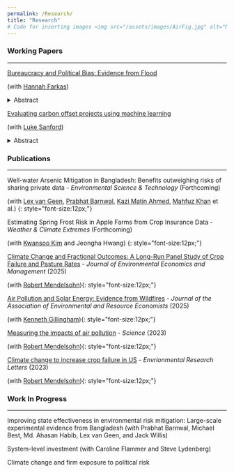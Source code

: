 ```yaml
---
permalink: /Research/
title: "Research"
# Code for inserting images <img src="/assets/images/AirFig.jpg" alt="My photo" width="400" height="400"> (can't figure out why it isn't working
---
```



### Working Papers
---
[Bureaucracy and Political Bias: Evidence from Flood](https://ceep.columbia.edu/sites/ceep.columbia.edu/files/content/papers/n35.pdf)

(with [Hannah Farkas](https://hannahfarkas.github.io/))
<details>
  <summary>Abstract</summary>
  <p style="font-size:12px;"> We study whether bureaucrats preemptively reflect the executive politician’s preferences in their decisions. Combining novel administrative data from the Federal Emergency Management Agency (FEMA) with hydrological models, we find that a standard deviation decrease in a county’s alignment with the president leads to a 4 percentage point drop in the probability of bureaucrats flagging a county as requiring federal aid following an average-sized flooding event. This bias disappears in the most severe floods. We find evidence suggesting that such biases are significantly reduced when a career civil servant is overseeing the bureaucratic process rather than a political appointee.</p>
</details>

[Evaluating carbon offset projects using machine learning](https://www.dropbox.com/scl/fi/xqapd7tshm6pxiyjt0a64/Offset_Ver241211.pdf?rlkey=8ntm7f7b5xydthnewenkg31pm&st=9tavnndg&dl=0)

(with [Luke Sanford](https://environment.yale.edu/directory/faculty/luke-sanford))
<details>
  <summary>Abstract</summary>
  <p style="font-size:12px;"> Carbon offsets allow firms and governments to meet CO2 emissions targets by financing emissions reductions undertaken by other entities. For the financed offset projects to be effective, their resulting CO2 sequestration must be “additional,” meaning it exceeds what would have occurred in the absence of the project. Here, we use new high-resolution data on forest carbon to measure carbon sequestration in 93 forestry projects, accounting for over 80 percent of offsets in the California Carbon market. We develop a causal machine learning approach using satellite and geospatial data to assess the projects' additionality. Directly comparing the tons of forest-sequestered carbon to issued credits, we find that 48% of the credits sold were additional. However, if we exclude controversial first-year credits, the additionality increases to 74%. These results indicate that forestry projects do deliver real climate benefits, but also underscore persistent gaps: many credits still represent carbon that would have been sequestered even without offset payments. Strengthening offset protocols is therefore essential to ensure that carbon markets meaningfully advance climate mitigation.</p>
</details>

### Publications
---

Well-water Arsenic Mitigation in Bangladesh: Benefits outweighing risks of sharing private data - *Environmental Science & Technology* (Forthcoming)

(with [Lex van Geen](https://www.ldeo.columbia.edu/~avangeen/), [Prabhat Barnwal](https://sites.google.com/site/prabhatbarnwal/), [Kazi Matin Ahmed](https://www.du.ac.bd/faculty/faculty_details/glg/1906), [Mahfuz Khan](https://www.du.ac.bd/faculty/faculty_details/GLG/2223) et al.)
{: style="font-size:12px;"}

Estimating Spring Frost Risk in Apple Farms from Crop Insurance Data - *Weather & Climate Extremes* (Forthcoming)

(with [Kwansoo Kim](https://are.snu.ac.kr/en/professors/kwansoo-kim) and Jeongha Hwang)
{: style="font-size:12px;"}

[Climate Change and Fractional Outcomes: A Long-Run Panel Study of Crop Failure and Pasture Rates](https://www.science.org/doi/10.1126/science.adl2935) - *Journal of Environmental Economics and Management* (2025)

(with [Robert Mendelsohn](https://environment.yale.edu/directory/faculty/robert-mendelsohn)){: style="font-size:12px;"}

[Air Pollution and Solar Energy: Evidence from Wildfires](https://www.journals.uchicago.edu/doi/10.1086/731514) - *Journal of the Association of Environmental and Resource Economists* (2025)

(with [Kenneth Gillingham](https://resources.environment.yale.edu/gillingham/)){: style="font-size:12px;"}

[Measuring the impacts of air pollution](https://www.science.org/doi/10.1126/science.adl2935) - *Science* (2023)

(with [Robert Mendelsohn](https://environment.yale.edu/directory/faculty/robert-mendelsohn)){: style="font-size:12px;"}

[Climate change to increase crop failure in US](https://iopscience.iop.org/article/10.1088/1748-9326/acac41) - *Envrionmental Research Letters* (2023)

(with [Robert Mendelsohn](https://environment.yale.edu/directory/faculty/robert-mendelsohn)){: style="font-size:12px;"}

### Work In Progress
---
Improving state effectiveness in environmental risk mitigation: Large-scale experimental evidence from Bangladesh (with Prabhat Barnwal, Michael Best, Md. Ahasan Habib, Lex van Geen, and Jack Willis)

System-level investment (with Caroline Flammer and Steve Lydenberg)

Climate change and firm exposure to political risk

